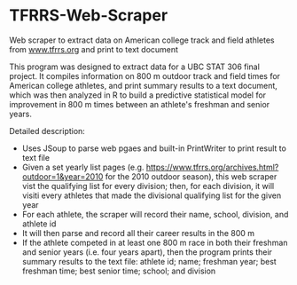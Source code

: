# TFRRS-Web-Scraper
Web scraper to extract data on American college track and field athletes from www.tfrrs.org and print to text document

This program was designed to extract data for a UBC STAT 306 final project. It compiles information on 800 m outdoor track and field times for American college athletes, and print summary results to a text document, which was then analyzed in R to build a predictive statistical model for improvement in 800 m times between an athlete's freshman and senior years. 

Detailed description:
  - Uses JSoup to parse web pgaes and built-in PrintWriter to print result to text file
  - Given a set yearly list pages (e.g. https://www.tfrrs.org/archives.html?outdoor=1&year=2010 for the 2010 outdoor season), this web         scraper vist the qualifying list for every division; then, for each division, it will visiti every athletes that made the divisional
    qualifying list for the given year
  - For each athlete, the scraper will record their name, school, division, and athlete id
  - It will then parse and record all their career results in the 800 m
  - If the athlete competed in at least one 800 m race in both their freshman and senior years (i.e. four years apart), then the program       prints their summary results to the text file: athlete id; name; freshman year; best freshman time; best senior time; school; and 
    division
